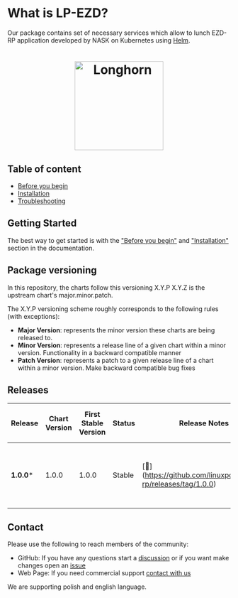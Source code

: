 



# What is LP-EZD?


Our package contains set of necessary services which allow  to lunch EZD-RP application developed by NASK on Kubernetes using [Helm](https://github.com/helm/helm).

<h1 align="center" style="border-bottom: none">
    <a href="https://linuxpolska.com/pl/" target="_blank"><img alt="Longhorn" width="200px" src="https://github.com/linuxpolska/ezd-rp/blob/release/1.0.0/docs/LinuxPolska-icon.png""></a>
</h1>



## Table of content
- [Before you begin](PREREQUISITES.md)
- [Installation](INSTALLATION.md)
- [Troubleshooting](TROUBLESHOOTING.md)


## Getting Started

The best way to get started is with the  ["Before you begin"](PREREQUISITES.md) and  ["Installation"](INSTALLATION.md)
section in the documentation.


## Package versioning

In this repository, the charts follow this versioning X.Y.P 
X.Y.Z is the upstream chart's major.minor.patch.

The X.Y.P versioning scheme roughly corresponds to the following rules (with exceptions):
- **Major Version**: represents the minor version these charts are being released to.
- **Minor Version**: represents a release line of a given chart within a minor version. Functionality in a backward compatible manner
- **Patch Version**: represents a patch to a given release line of a chart within a minor version. Make backward compatible bug fixes

## Releases
| Release   | Chart Version   | First Stable Version | Status         | Release Notes                                                  |  Tested with NASK Ezdrp application     | Active Maintenance |
|-----------|-----------------|----------------------|----------------|----------------------------------------------------------------|-----------------------------------------|-------------------|
| **1.0.0***| 1.0.0           | 1.0.0                | Stable         | [🔗] (https://github.com/linuxpolska/ezd-rp/releases/tag/1.0.0)| Chart up to 1.15.84 and Application version up to 1.2023-15 |        ✅         |

## Contact

Please use the following to reach members of the community:


- GitHub:  If you have any questions start a [discussion](https://github.com/linuxpolska/ezd-rp/discussions) or if you want make changes open an [issue](https://github.com/linuxpolska/ezd-rp//issues)  
- Web Page: If you need commercial support [contact with us](https://linuxpolska.com/pl/kontakt/)

We are supporting polish and english language.
